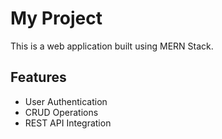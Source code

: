 # My Project

This is a web application built using MERN Stack.

## Features
- User Authentication
- CRUD Operations
- REST API Integration